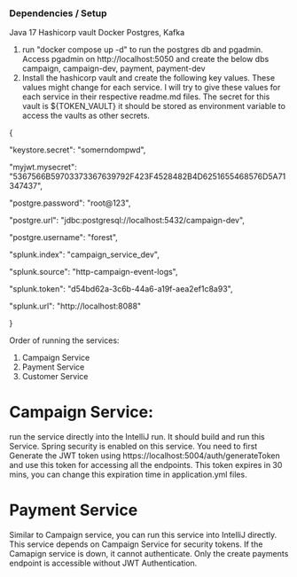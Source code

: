 ### Dependencies / Setup

Java 17
Hashicorp vault
Docker
  Postgres, Kafka

1. run "docker compose up -d" to run the postgres db and pgadmin. Access pgadmin on http://localhost:5050 and create the below dbs
campaign, campaign-dev, payment, payment-dev
2. Install the hashicorp vault and create the following key values. These values might change for each service. I will try to give these values for each service in their respective readme.md files. The secret for this vault is ${TOKEN_VAULT} it should be stored as environment variable to access the vaults as other secrets.
   
{

  "keystore.secret": "somerndompwd",
  
  "myjwt.mysecret": "5367566B59703373367639792F423F4528482B4D6251655468576D5A71347437",
  
  "postgre.password": "root@123",
  
  "postgre.url": "jdbc:postgresql://localhost:5432/campaign-dev",
  
  "postgre.username": "forest",
  
  "splunk.index": "campaign_service_dev",
  
  "splunk.source": "http-campaign-event-logs",
  
  "splunk.token": "d54bd62a-3c6b-44a6-a19f-aea2ef1c8a93",
  
  "splunk.url": "http://localhost:8088"
  
}

Order of running the services:
  1. Campaign Service
  2. Payment Service
  3. Customer Service

# Campaign Service:
run the service directly into the IntelliJ run. It should build and run this Service. Spring security is enabled on this service. You need to first Generate the JWT token using https://localhost:5004/auth/generateToken and use this token for accessing all the endpoints. This token expires in 30 mins, you can change this expiration time in application.yml files. 

# Payment Service
Similar to Campaign service, you can run this service into IntelliJ directly. This service depends on Campaign Service for security tokens. If the Camapign service is down, it cannot authenticate. Only the create payments endpoint is accessible without JWT Authentication.
